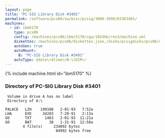 ```yaml
---
layout: page
title: "PC-SIG Library Disk #3401"
permalink: /software/pcx86/sw/misc/pcsig/3000-3999/DISK3401/
machines:
  - id: ibm5170
    type: pcx86
    config: /machines/pcx86/ibm/5170/cga/1024kb/rev3/machine.xml
    diskettes: /machines/pcx86/diskettes.json,/disks/pcsigdisks/pcx86/diskettes.json
    autoGen: true
    autoMount:
      B: "PC-SIG Library Disk #3401"
    autoType: $date\r$time\rB:\rDIR\r
---
```


{% include machine.html id="ibm5170" %}

### Directory of PC-SIG Library Disk #3401

     Volume in drive A has no label
     Directory of A:\

    PALACE   LZH    199108   2-01-93   7:52a
    LHA      EXE     34283   7-20-91   2:13a
    GO       TXT      1463   2-01-93  11:21a
    GO       BAT        38   1-31-91  12:58a
            4 file(s)     234892 bytes
                           84992 bytes free
